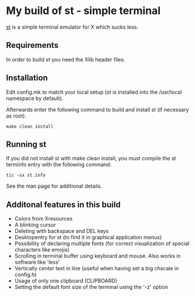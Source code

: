 # My build of st - simple terminal

[st](https://st.suckless.org/) is a simple terminal emulator for X which sucks
less.


## Requirements

In order to build st you need the Xlib header files.


## Installation

Edit config.mk to match your local setup (st is installed into
the /usr/local namespace by default).

Afterwards enter the following command to build and install st (if
necessary as root):

    make clean install


## Running st

If you did not install st with make clean install, you must compile
the st terminfo entry with the following command:

    tic -sx st.info

See the man page for additional details.

## Additonal features in this build

- Colors from Xresources
- A blinking cursor
- Deleting with backspace and DEL keys
- Desktopentry for st (to find it in graphical application menus)
- Possibility of declaring multiple fonts (for correct visualization of special
  characters like emojis)
- Scrolling in terminal buffer using keyboard and mouse. Also works in
  software like 'less'
- Vertically center text in line (useful when having set a big chscale in
  config.h)
- Usage of only one clipboard (CLIPBOARD)
- Setting the default font size of the terminal using the '-z' option
